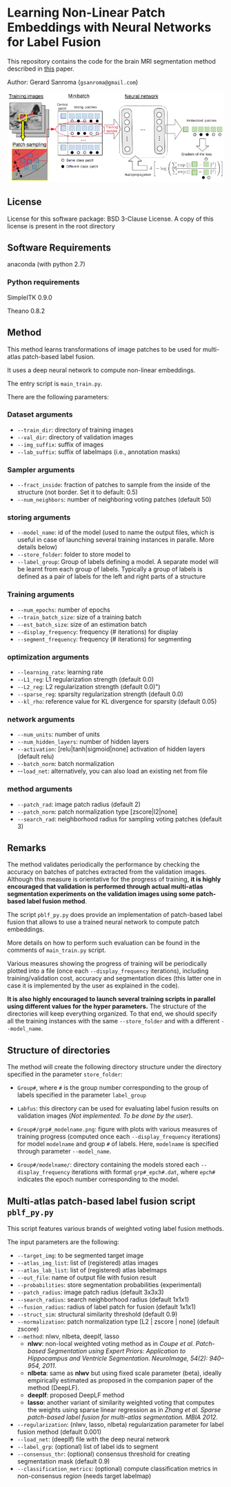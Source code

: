 # Learning Non-Linear Patch Embeddings with Neural Networks for Label Fusion

This repository contains the code for the brain MRI segmentation method described in [this](https://doi.org/10.1016/j.media.2017.11.013) paper.

Author: Gerard Sanroma (`gsanroma@gmail.com`)

![GitHub Logo](/images/pipeline.png)

## License
License for this software package: BSD 3-Clause License. A copy of this license is present in the root directory

## Software Requirements
anaconda (with python 2.7)

### Python requirements
SimpleITK 0.9.0

Theano 0.8.2

## Method
This method learns transformations of image patches to be used for multi-atlas patch-based label fusion.

It uses a deep neural network to compute non-linear embeddings.

The entry script is `main_train.py`.

There are the following parameters:

### Dataset arguments
- `--train_dir`: directory of training images
- `--val_dir`: directory of validation images
- `--img_suffix`: suffix of images
- `--lab_suffix`: suffix of labelmaps (i.e., annotation masks)

### Sampler arguments
- `--fract_inside`: fraction of patches to sample from the inside of the structure (not border. Set it to default: 0.5)
- `--num_neighbors`: number of neighboring voting patches (default 50)

### storing arguments
- `--model_name`: id of the model (used to name the output files, which is useful in case of launching several training instances in paralle. More details below)
- `--store_folder`: folder to store model to
- `--label_group`: Group of labels defining a model. A separate model will be learnt from each group of labels. Typically a group of labels is defined as a pair of labels for the left and right parts of a structure

### Training arguments
- `--num_epochs`: number of epochs
- `--train_batch_size`: size of a training batch
- `--est_batch_size`: size of an estimation batch
- `--display_frequency`: frequency (# iterations) for display
- `--segment_frequency`: frequency (# iterations) for segmenting

### optimization arguments
- `--learning_rate`: learning rate
- `--L1_reg`: L1 regularization strength (default 0.0)
- `--L2_reg`: L2 regularization strength (default 0.0)")
- `--sparse_reg`: sparsity regularization strength (default 0.0)
- `--kl_rho`: reference value for KL divergence for sparsity (default 0.05)

### network arguments
- `--num_units`: number of units
- `--num_hidden_layers`: number of hidden layers
- `--activation`: [relu|tanh|sigmoid|none] activation of hidden layers (default relu)
- `--batch_norm`: batch normalization
- --`load_net`: alternatively, you can also load an existing net from file

### method arguments
- `--patch_rad`: image patch radius (default 2)
- `--patch_norm`: patch normalization type [zscore|l2|none]
- `--search_rad`: neighborhood radius for sampling voting patches (default 3)

## Remarks

The method validates periodically the performance by checking the accuracy on batches of patches extracted from the validation images. 
Although this measure is orientative for the progress of training, **it is highly encouraged that validation is performed through actual multi-atlas segmentation experiments on the validation images using some patch-based label fusion method**.

The script `pblf_py.py` does provide an implementation of patch-based label fusion that allows to use a trained neural network to compute patch embeddings.

More details on how to perform such evaluation can be found in the comments of `main_train.py` script.

Various measures showing the progress of training will be periodically plotted into a file (once each `--display_frequency` iterations), including training/validation cost, accuracy and segmentation dices (this latter one in case it is implemented by the user as explained in the code).

**It is also highly encouraged to launch several training scripts in parallel using different values for the hyper parameters.**
The structure of the directories will keep everything organized.
To that end, we should specify all the training instances with the same `--store_folder` and with a different `--model_name`.

## Structure of directories

The method will create the following directory structure under the directory specified in the parameter `store_folder`:

- `Group#`, where `#` is the group number corresponding to the group of labels specified in the parameter `label_group`
- `Labfus`: this directory can be used for evaluating label fusion results on validation images (*Not implemented. To be done by the user*).

- `Group#/grp#_modelname.png`: figure with plots with various measures of training progress (computed once each `--display_frequency` iterations) for model `modelname` and group `#` of labels.
Here, `modelname` is specified through parameter `--model_name`.
- `Group#/modelname/`: directory containing the models stored each `--display_frequency` iterations with format `grp#_epch#.dat`, where `epch#` indicates the epoch number corresponding to the model.

## Multi-atlas patch-based label fusion script `pblf_py.py`

This script features various brands of weighted voting label fusion methods.

The input parameters are the following:

- `--target_img`: to be segmented target image
- `--atlas_img_list`: list of (registered) atlas images
- `--atlas_lab_list`: list of (registered) atlas labelmaps
- `--out_file`: name of output file with fusion result
- `--probabilities`: store segmentation probabilities (experimental)
- `--patch_radius`: image patch radius (default 3x3x3)
- `--search_radius`: search neighborhood radius (default 1x1x1)
- `--fusion_radius`: radius of label patch for fusion (default 1x1x1)
- `--struct_sim`: structural similarity threshold (default 0.9)
- `--normalization`: patch normalization type \[L2 | zscore | none\] (default zscore)
- `--method`: nlwv, nlbeta, deeplf, lasso
  - **nlwv**: non-local weighted voting method as in *Coupe et al. Patch-based Segmentation using Expert Priors: Application to Hippocampus and Ventricle Segmentation. NeuroImage, 54(2): 940–954, 2011*.
  - **nlbeta**: same as **nlwv** but using fixed scale parameter (beta), ideally empirically estimated as proposed in the companion paper of the method (DeepLF).
  - **deeplf**: proposed DeepLF method
  - **lasso**: another variant of similarity weighted voting that computes the weights using sparse linear regression as in *Zhang et al. Sparse patch-based label fusion for multi-atlas segmentation. MBIA 2012*.
- `--regularization`: (nlwv, lasso, nlbeta) regularization parameter for label fusion method (default 0.001)
- `--load_net`: (deeplf) file with the deep neural network
- `--label_grp`: (optional) list of label ids to segment
- `--consensus_thr`: (optional) consensus threshold for creating segmentation mask (default 0.9)
- `--classification_metrics`: (optional) compute classification metrics in non-consensus region (needs target labelmap)

